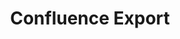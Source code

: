 ---
title: Confluence Export
index: 2
categories: stuff
description: Export document from confluence with nice style
link: //github.com/lqs469/confluence-export
---